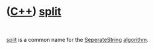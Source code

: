 
 

 

 

 

 

([C++](Cpp.md)) [split](CppSplit.md)
======================================

 

[split](CppSplit.md) is a common name for the
[SeperateString](CppSeperateString.md) [algorithm](CppAlgorithm.md).

 

 

 

 

 

 


